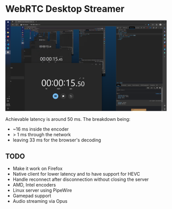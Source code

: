 # WebRTC Desktop Streamer

![latency](https://github.com/JRF63/desktop-streaming/raw/dev/.github/latency.png)

Achievable latency is around 50 ms. The breakdown being:
- ~16 ms inside the encoder
- \> 1 ms through the network
- leaving 33 ms for the browser's decoding

## TODO
- Make it work on Firefox
- Native client for lower latency and to have support for HEVC
- Handle reconnect after disconnection without closing the server
- AMD, Intel encoders
- Linux server using PipeWire
- Gamepad support
- Audio streaming via Opus